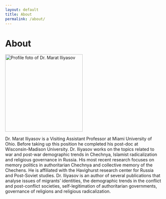 ```yaml
---
layout: default
title: About
permalink: /about/
---
```

# About 

<img height="250px" src="https://marat-iliyasov.github.io/assets/img/Marat.JPG" alt="Profile foto of Dr. Marat Iliyasov">

Dr. Marat Iliyasov is a Visiting Assistant Professor at Miami University of Ohio. Before taking up this position he completed his post-doc at Wisconsin-Madison University. Dr. Iliyasov works on the topics related to war and post-war demographic trends in Chechnya, Islamist radicalization and religious governance in Russia. His most recent research focuses on memory politics in authoritarian Chechnya and collective memory of the Chechens. He is affiliated with the Havighurst research center for Russia and Post-Soviet studies. Dr. Iliyasov is an author of several publications that analyse issues of migrants’ identities, the demographic trends in the conflict and post-conflict societies, self-legitimation of authoritarian governments, governance of religions and religious radicalization. 
